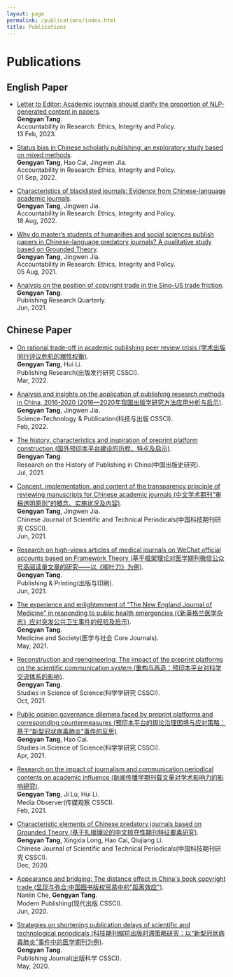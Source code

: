 ```yaml
---
layout: page
permalink: /publications/index.html
title: Publications
---
```


# Publications

## English Paper

- [Letter to Editor: Academic journals should clarify the proportion of NLP-generated content in papers](https://www.tandfonline.com/doi/full/10.1080/08989621.2022.2117621).<br>**Gengyan Tang**.<br>Accountability in Research: Ethics, Integrity and Policy.<br> 13 Feb, 2023.

- [Status bias in Chinese scholarly publishing: an exploratory study based on mixed methods](https://www.tandfonline.com/doi/full/10.1080/08989621.2022.2117621).<br>**Gengyan Tang**, Hao Cai, Jingwen Jia.<br>Accountability in Research: Ethics, Integrity and Policy.<br> 01 Sep, 2022.

- [Characteristics of blacklisted journals: Evidence from Chinese-language academic journals](https://www.tandfonline.com/doi/full/10.1080/08989621.2022.2112953).<br>**Gengyan Tang**, Jingwen Jia.<br>Accountability in Research: Ethics, Integrity and Policy.<br> 18 Aug, 2022.

- [Why do master’s students of humanities and social sciences publish papers in Chinese-language predatory journals? A qualitative study based on Grounded Theory](https://www.tandfonline.com/doi/full/10.1080/08989621.2021.1960164).<br>**Gengyan Tang**, Jingwen Jia.<br>Accountability in Research: Ethics, Integrity and Policy.<br> 05 Aug, 2021.

- [Analysis on the position of copyright trade in the Sino–US trade friction](https://link.springer.com/article/10.1007/s12109-020-09719-z).<br>**Gengyan Tang**.<br>Publishing Research Quarterly.<br> Jun, 2021.

## Chinese Paper

- [On rational trade-off in academic publishing peer review crisis (学术出版同行评议危机的理性权衡)](https://kns.cnki.net/kcms/detail/detail.aspx?doi=10.19393/j.cnki.cn11-1537/g2.2022.03.016).<br>**Gengyan Tang**, Hui Li.<br>Publishing Research(出版发行研究 CSSCI).<br> Mar, 2022.

- [Analysis and insights on the application of publishing research methods in China, 2016-2020 (2016—2020年我国出版学研究方法应用分析与启示)](https://kns.cnki.net/kcms/detail/detail.aspx?doi=10.16510/j.cnki.kjycb.20220118.003).<br>**Gengyan Tang**, Jingwen Jia.<br>Science-Technology & Publication(科技与出版 CSSCI).<br> Feb, 2022.

- [The history, characteristics and inspiration of preprint platform construction (国外预印本平台建设的历程、特点及启示)](https://kns.cnki.net/kcms/detail/detail.aspx?filename=ZCBS202103012&dbcode=CJFQ&dbname=CJFD2021&v=XL9a9Ci0xIx95uOYH3jau8kfDPKIAdataX9KjRSAJ3qgsJB1iqSma9PMlyBVy-ug).<br>**Gengyan Tang**.<br>Research on the History of Publishing in China(中国出版史研究).<br> Jul, 2021.

- [Concept, implementation, and content of the transparency principle of reviewing manuscripts for Chinese academic journals (中文学术期刊“审稿透明原则”的概念、实施状况及内容)](https://www.cjstp.cn/CN/10.11946/cjstp.202012311066).<br>**Gengyan Tang**, Jingwen Jia.<br>Chinese Journal of Scientific and Technical Periodicals(中国科技期刊研究 CSSCI).<br> Jun, 2021.

- [Research on high-views articles of medical journals on WeChat official accounts based on Framework Theory (基于框架理论对医学期刊微信公众号高阅读量文章的研究——以《柳叶刀》为例)](https://kns.cnki.net/kcms/detail/detail.aspx?doi=10.19619/j.issn.1007-1938.2021.00.032).<br>**Gengyan Tang**.<br>Publishing & Printing(出版与印刷).<br> Jun, 2021.

- [The experience and enlightenment of "The New England Journal of Medicine" in responding to public health emergencies (《新英格兰医学杂志》应对突发公共卫生事件的经验及启示)](https://kns.cnki.net/kcms/detail/detail.aspx?doi=10.13723/j.yxysh.2021.05.015).<br>**Gengyan Tang**.<br>Medicine and Society(医学与社会 Core Journals).<br> May, 2021.

- [Reconstruction and reengineering: The impact of the preprint platforms on the scientific communication system (重构与再造：预印本平台对科学交流体系的影响)](https://kns.cnki.net/kcms/detail/detail.aspx?doi=10.16192/j.cnki.1003-2053.20210327.002).<br>**Gengyan Tang**.<br>Studies in Science of Science(科学学研究 CSSCI).<br> Oct, 2021.

- [Public opinion governance dilemma faced by preprint platforms and corresponding countermeasures (预印本平台的舆论治理困境与应对策略：基于“新型冠状病毒肺炎”事件的反思)](https://kns.cnki.net/kcms/detail/detail.aspx?doi=10.16192/j.cnki.1003-2053.20201204.005).<br>**Gengyan Tang**, Hao Cai.<br>Studies in Science of Science(科学学研究 CSSCI).<br> Apr, 2021.

- [Research on the impact of journalism and communication periodical contents on academic influence (新闻传播学期刊载文量对学术影响力的影响研究)](https://kns.cnki.net/kcms/detail/detail.aspx?doi=10.19480/j.cnki.cmgc.2021.02.013).<br>**Gengyan Tang**, Ji Lu, Hui Li.<br>Media Observer(传媒观察 CSSCI).<br> Feb, 2021.

- [Characteristic elements of Chinese predatory journals based on Grounded Theory (基于扎根理论的中文掠夺性期刊特征要素研究)](https://www.cjstp.cn/CN/10.11946/cjstp.202005160497).<br>**Gengyan Tang**, Xingxia Long, Hao Cai, Qiujiang Li.<br>Chinese Journal of Scientific and Technical Periodicals(中国科技期刊研究 CSSCI).<br> Dec, 2020.

- [Appearance and bridging: The distance effect in China's book copyright trade (显现与弥合:中国图书版权贸易中的"距离效应")](https://kns.cnki.net/kcms2/article/abstract?v=3uoqIhG8C44YLTlOAiTRKibYlV5Vjs7i8oRR1PAr7RxjuAJk4dHXomq8u2-At07eo1X5C8gg0mCP8xpoCcx_7z5PauEGohsM&uniplatform=NZKPT).<br>Nanlin Che, **Gengyan Tang**.<br>Modern Publishing(现代出版 CSSCI).<br> Jun, 2020.

- [Strategies on shortening publication delays of scientific and technological periodicals (科技期刊缩短出版时滞策略研究：以“新型冠状病毒肺炎”事件中的医学期刊为例)](https://kns.cnki.net/kcms/detail/detail.aspx?doi=10.13363/j.publishingjournal.2020.03.011).<br>**Gengyan Tang**.<br>Publishing Journal(出版科学 CSSCI).<br> May, 2020.
